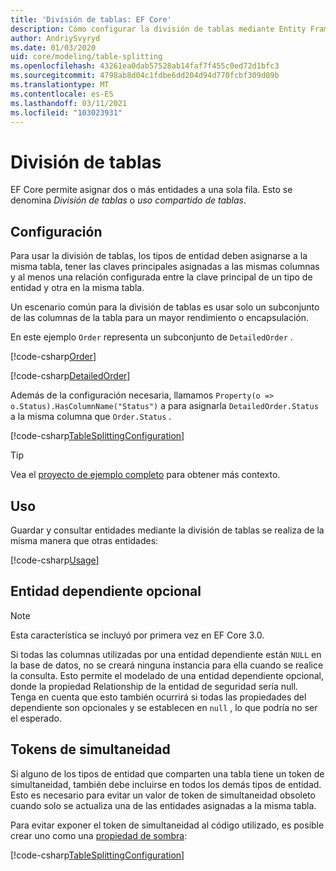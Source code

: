```yaml
---
title: 'División de tablas: EF Core'
description: Cómo configurar la división de tablas mediante Entity Framework Core
author: AndriySvyryd
ms.date: 01/03/2020
uid: core/modeling/table-splitting
ms.openlocfilehash: 43261ea0dab57528ab14faf7f455c0ed72d1bfc3
ms.sourcegitcommit: 4798ab8d04c1fdbe6dd204d94d770fcbf309d09b
ms.translationtype: MT
ms.contentlocale: es-ES
ms.lasthandoff: 03/11/2021
ms.locfileid: "103023931"
---
```

# <a name="table-splitting"></a>División de tablas

EF Core permite asignar dos o más entidades a una sola fila. Esto se denomina _División de tablas_ o _uso compartido de tablas_.

## <a name="configuration"></a>Configuración

Para usar la división de tablas, los tipos de entidad deben asignarse a la misma tabla, tener las claves principales asignadas a las mismas columnas y al menos una relación configurada entre la clave principal de un tipo de entidad y otra en la misma tabla.

Un escenario común para la división de tablas es usar solo un subconjunto de las columnas de la tabla para un mayor rendimiento o encapsulación.

En este ejemplo `Order` representa un subconjunto de `DetailedOrder` .

[!code-csharp[Order](../../../samples/core/Modeling/TableSplitting/Order.cs?name=Order)]

[!code-csharp[DetailedOrder](../../../samples/core/Modeling/TableSplitting/DetailedOrder.cs?name=DetailedOrder)]

Además de la configuración necesaria, llamamos `Property(o => o.Status).HasColumnName("Status")` a para asignarla `DetailedOrder.Status` a la misma columna que `Order.Status` .

[!code-csharp[TableSplittingConfiguration](../../../samples/core/Modeling/TableSplitting/TableSplittingContext.cs?name=TableSplitting)]

> [!TIP]
> Vea el [proyecto de ejemplo completo](https://github.com/dotnet/EntityFramework.Docs/tree/main/samples/core/Modeling/TableSplitting) para obtener más contexto.

## <a name="usage"></a>Uso

Guardar y consultar entidades mediante la división de tablas se realiza de la misma manera que otras entidades:

[!code-csharp[Usage](../../../samples/core/Modeling/TableSplitting/Program.cs?name=Usage)]

## <a name="optional-dependent-entity"></a>Entidad dependiente opcional

> [!NOTE]
> Esta característica se incluyó por primera vez en EF Core 3.0.

Si todas las columnas utilizadas por una entidad dependiente están `NULL` en la base de datos, no se creará ninguna instancia para ella cuando se realice la consulta. Esto permite el modelado de una entidad dependiente opcional, donde la propiedad Relationship de la entidad de seguridad sería null. Tenga en cuenta que esto también ocurrirá si todas las propiedades del dependiente son opcionales y se establecen en `null` , lo que podría no ser el esperado.

## <a name="concurrency-tokens"></a>Tokens de simultaneidad

Si alguno de los tipos de entidad que comparten una tabla tiene un token de simultaneidad, también debe incluirse en todos los demás tipos de entidad. Esto es necesario para evitar un valor de token de simultaneidad obsoleto cuando solo se actualiza una de las entidades asignadas a la misma tabla.

Para evitar exponer el token de simultaneidad al código utilizado, es posible crear uno como una [propiedad de sombra](xref:core/modeling/shadow-properties):

[!code-csharp[TableSplittingConfiguration](../../../samples/core/Modeling/TableSplitting/TableSplittingContext.cs?name=ConcurrencyToken&highlight=2)]
